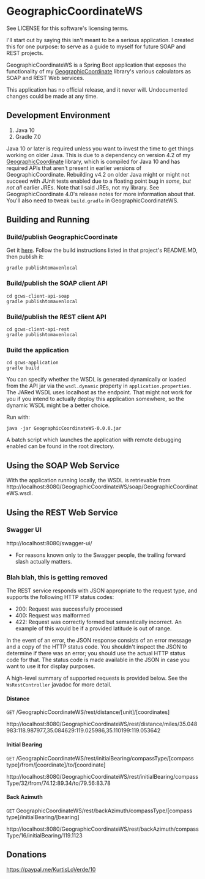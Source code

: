 GeographicCoordinateWS
======================

See LICENSE for this software's licensing terms.

I'll start out by saying this isn't meant to be a serious application.  I created this for one purpose:  to serve as a guide to myself for future SOAP and REST projects.

GeographicCoordinateWS is a Spring Boot application that exposes the functionality of my [GeographicCoordinate](https://github.com/kloverde/java-GeographicCoordinate) library's various calculators as SOAP and REST Web services.

This application has no official release, and it never will.  Undocumented changes could be made at any time.


## Development Environment

1. Java 10
2. Gradle 7.0

Java 10 or later is required unless you want to invest the time to get things working on older Java.  This is due to a dependency on version 4.2 of my [GeographicCoordinate](https://github.com/kloverde/java-GeographicCoordinate) library, which is compiled for Java 10 and has required APIs that aren't present in earlier versions of GeographicCoordinate.  Rebuilding v4.2 on older Java might or might not succeed with JUnit tests enabled due to a floating point bug in *some, but not all* earlier JREs.  Note that I said JREs, not my library.  See GeographicCoordinate 4.0's release notes for more information about that.  You'll also need to tweak `build.gradle` in GeographicCoordinateWS.


## Building and Running

### Build/publish GeographicCoordinate

Get it [here](https://github.com/kloverde/java-GeographicCoordinate).  Follow the build instructions listed in that project's README.MD, then publish it:

```shell
gradle publishtomavenlocal
```

### Build/publish the SOAP client API

```shell
cd gcws-client-api-soap
gradle publishtomavenlocal
```

### Build/publish the REST client API

```shell
cd gcws-client-api-rest
gradle publishtomavenlocal
```

### Build the application

```
cd gcws-application
gradle build
```

You can specify whether the WSDL is generated dynamically or loaded from the API jar via the `wsdl.dynamic` property in `application.properties`.  The JARed WSDL uses localhost as the endpoint.  That might not work for you if you intend to actually deploy this application somewhere, so the dynamic WSDL might be a better choice.


Run with:

```shell
java -jar GeographicCoordinateWS-0.0.0.jar
```

A batch script which launches the application with remote debugging enabled can be found in the root directory.


## Using the SOAP Web Service

With the application running locally, the WSDL is retrievable from http://localhost:8080/GeographicCoordinateWS/soap/GeographicCoordinateWS.wsdl.


## Using the REST Web Service

### Swagger UI

http://localhost:8080/swagger-ui/

* For reasons known only to the Swagger people, the trailing forward slash actually matters.

### Blah blah, this is getting removed

The REST service responds with JSON appropriate to the request type, and supports the following HTTP status codes:

* 200:  Request was successfully processed
* 400:  Request was malformed
* 422:  Request was correctly formed but semantically incorrect.  An example of this would be if a provided latitude is out of range.

In the event of an error, the JSON response consists of an error message and a copy of the HTTP status code.  You shouldn't inspect the JSON to determine if there was an error; you should use the actual HTTP status code for that.  The status code is made available in the JSON in case you want to use it for display purposes.

A high-level summary of supported requests is provided below.  See the `WsRestController` javadoc for more detail.


#### Distance

`GET` /GeographicCoordinateWS/rest/distance/[unit]/[coordinates]

http://localhost:8080/GeographicCoordinateWS/rest/distance/miles/35.048983:118.987977,35.084629:119.025986,35.110199:119.053642


#### Initial Bearing

`GET` /GeographicCoordinateWS/rest/initialBearing/compassType/[compass type]/from/[coordinate]/to/[coordinate]

http://localhost:8080/GeographicCoordinateWS/rest/initialBearing/compassType/32/from/74.12:89.34/to/79.56:83.78


#### Back Azimuth

`GET` GeographicCoordinateWS/rest/backAzimuth/compassType/[compass type]/initialBearing/[bearing]

http://localhost:8080/GeographicCoordinateWS/rest/backAzimuth/compassType/16/initialBearing/119.1123


## Donations

https://paypal.me/KurtisLoVerde/10
